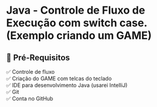 <h1> Java - Controle de Fluxo de Execução com switch case. (Exemplo criando um GAME)</h1>

<h2>🛑 Pré-Requisitos</h2>

<p>
✅ Controle de fluxo<br>
✅ Criação do GAME com telcas do teclado<br>
✅ IDE para desenvolvimento Java (usarei IntelliJ)<br>
✅ Git<br>
✅ Conta no GitHub<br>
</p>



